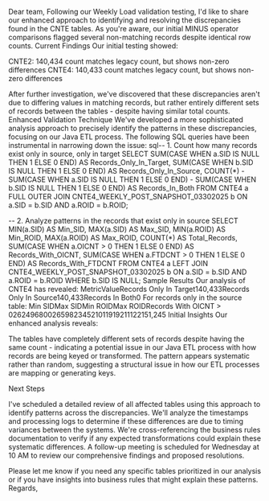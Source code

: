 Dear team,
Following our Weekly Load validation testing, I'd like to share our enhanced approach to identifying and resolving the discrepancies found in the CNTE tables. As you're aware, our initial MINUS operator comparisons flagged several non-matching records despite identical row counts.
Current Findings
Our initial testing showed:

CNTE2: 140,434 count matches legacy count, but shows non-zero differences
CNTE4: 140,433 count matches legacy count, but shows non-zero differences

After further investigation, we've discovered that these discrepancies aren't due to differing values in matching records, but rather entirely different sets of records between the tables - despite having similar total counts.
Enhanced Validation Technique
We've developed a more sophisticated analysis approach to precisely identify the patterns in these discrepancies, focusing on our Java ETL process. The following SQL queries have been instrumental in narrowing down the issue:
sql-- 1. Count how many records exist only in source, only in target
SELECT 
    SUM(CASE WHEN a.SID IS NULL THEN 1 ELSE 0 END) AS Records_Only_In_Target,
    SUM(CASE WHEN b.SID IS NULL THEN 1 ELSE 0 END) AS Records_Only_In_Source,
    COUNT(*) - SUM(CASE WHEN a.SID IS NULL THEN 1 ELSE 0 END) - SUM(CASE WHEN b.SID IS NULL THEN 1 ELSE 0 END) AS Records_In_Both
FROM CNTE4 a
FULL OUTER JOIN CNTE4_WEEKLY_POST_SNAPSHOT_03302025 b
    ON a.SID = b.SID AND a.ROID = b.ROID;

-- 2. Analyze patterns in the records that exist only in source
SELECT 
    MIN(a.SID) AS Min_SID, MAX(a.SID) AS Max_SID,
    MIN(a.ROID) AS Min_ROID, MAX(a.ROID) AS Max_ROID,
    COUNT(*) AS Total_Records,
    SUM(CASE WHEN a.OICNT > 0 THEN 1 ELSE 0 END) AS Records_With_OICNT,
    SUM(CASE WHEN a.FTDCNT > 0 THEN 1 ELSE 0 END) AS Records_With_FTDCNT
FROM CNTE4 a
LEFT JOIN CNTE4_WEEKLY_POST_SNAPSHOT_03302025 b
    ON a.SID = b.SID AND a.ROID = b.ROID
WHERE b.SID IS NULL;
Sample Results
Our analysis of CNTE4 has revealed:
MetricValueRecords Only In Target140,433Records Only In Source140,433Records In Both0
For records only in the source table:
Min SIDMax SIDMin ROIDMax ROIDRecords With OICNT > 026249680026598234521011919211122151,245
Initial Insights
Our enhanced analysis reveals:

The tables have completely different sets of records despite having the same count - indicating a potential issue in our Java ETL process with how records are being keyed or transformed.
The pattern appears systematic rather than random, suggesting a structural issue in how our ETL processes are mapping or generating keys.

Next Steps

I've scheduled a detailed review of all affected tables using this approach to identify patterns across the discrepancies.
We'll analyze the timestamps and processing logs to determine if these differences are due to timing variances between the systems.
We're cross-referencing the business rules documentation to verify if any expected transformations could explain these systematic differences.
A follow-up meeting is scheduled for Wednesday at 10 AM to review our comprehensive findings and proposed resolutions.

Please let me know if you need any specific tables prioritized in our analysis or if you have insights into business rules that might explain these patterns.
Regards,
